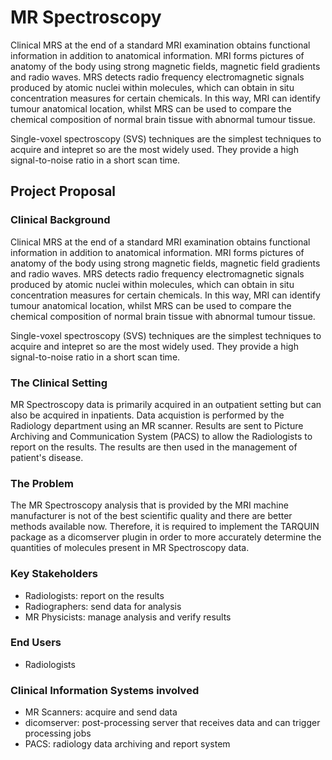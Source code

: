 # MR Spectroscopy

Clinical MRS at the end of a standard MRI examination obtains functional information in addition to anatomical information. 
MRI forms pictures of anatomy of the body using strong magnetic fields, magnetic field gradients and radio waves. 
MRS detects radio frequency electromagnetic signals produced by atomic nuclei within molecules, which can obtain in situ concentration measures for certain chemicals. 
In this way, MRI can identify tumour anatomical location, whilst MRS can be used to compare the chemical composition of normal brain tissue with abnormal tumour tissue.

Single-voxel spectroscopy (SVS) techniques are the simplest techniques to acquire and intepret so are the most widely used. 
They provide a high signal-to-noise ratio in a short scan time.

## Project Proposal

### Clinical Background

Clinical MRS at the end of a standard MRI examination obtains functional information in addition to anatomical information. 
MRI forms pictures of anatomy of the body using strong magnetic fields, magnetic field gradients and radio waves. 
MRS detects radio frequency electromagnetic signals produced by atomic nuclei within molecules, which can obtain in situ concentration measures for certain chemicals. 
In this way, MRI can identify tumour anatomical location, whilst MRS can be used to compare the chemical composition of normal brain tissue with abnormal tumour tissue.

Single-voxel spectroscopy (SVS) techniques are the simplest techniques to acquire and intepret so are the most widely used. 
They provide a high signal-to-noise ratio in a short scan time.

### The Clinical Setting

MR Spectroscopy data is primarily acquired in an outpatient setting but can also be acquired in inpatients. Data acquistion is performed by the Radiology department
using an MR scanner. Results are sent to Picture Archiving and Communication System (PACS) to allow the Radiologists to report on the results. The results are then
used in the management of patient's disease.

### The Problem

The MR Spectroscopy analysis that is provided by the MRI machine manufacturer is not of the best scientific quality and there are better methods available now.
Therefore, it is required to implement the TARQUIN package as a dicomserver plugin in order to more accurately determine the quantities of molecules present in 
MR Spectroscopy data.

### Key Stakeholders

- Radiologists: report on the results
- Radiographers: send data for analysis
- MR Physicists: manage analysis and verify results

### End Users
- Radiologists

### Clinical Information Systems involved

- MR Scanners: acquire and send data
- dicomserver: post-processing server that receives data and can trigger processing jobs
- PACS: radiology data archiving and report system


